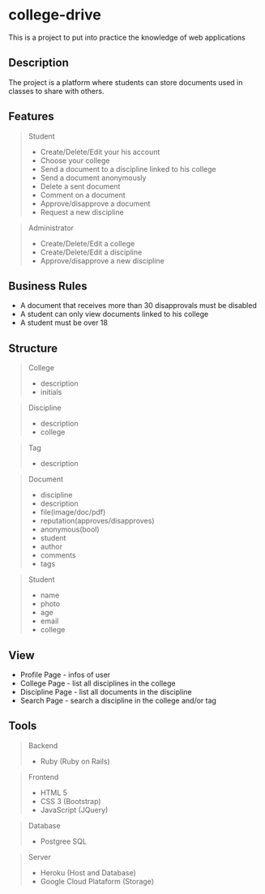 college-drive
===================
This is a project to put into practice the knowledge of web applications

Description
-------------
The project is a platform where students can store documents used in classes to share with others.

Features
-------------
> Student
> * Create/Delete/Edit your his account
> * Choose your college
> * Send a document to a discipline linked to his college
> * Send a document anonymously
> * Delete a sent document
> * Comment on a document
> * Approve/disapprove a document
> * Request a new discipline

> Administrator
> * Create/Delete/Edit a college
> * Create/Delete/Edit a discipline
> * Approve/disapprove a new discipline


Business Rules
-------------
* A document that receives more than 30 disapprovals must be disabled
* A student can only view documents linked to his college
* A student must be over 18

Structure
-------------
> College
> * description
> * initials

> Discipline
> * description
> * college

> Tag
> * description 

> Document
> * discipline
> * description
> * file(image/doc/pdf)
> * reputation(approves/disapproves)
> * anonymous(bool)
> * student
> * author
> * comments
> * tags

> Student
> * name
> * photo
> * age
> * email
> * college


View
-------------
* Profile Page - infos of user
* College Page - list all disciplines in the college
* Discipline Page - list all documents in the discipline 
* Search Page - search a discipline in the college and/or tag


Tools
-------------
> Backend
> * Ruby (Ruby on Rails)

> Frontend
> * HTML 5
> * CSS 3 (Bootstrap)
> * JavaScript (JQuery)

> Database
> * Postgree SQL

> Server
> * Heroku (Host and Database)
> * Google Cloud Plataform (Storage)



